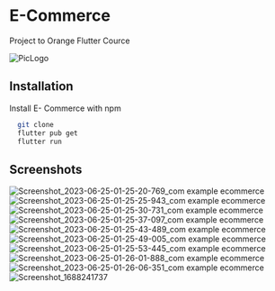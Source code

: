 # E-Commerce

Project to Orange Flutter Cource

![PicLogo](https://github.com/mohmmadabdr/ecommerce/assets/99823929/23e16494-4f5f-4076-a36d-331496ba1b28)

## Installation

Install E- Commerce with npm

```bash
  git clone
  flutter pub get
  flutter run
```
    


## Screenshots

![Screenshot_2023-06-25-01-25-20-769_com example ecommerce](https://github.com/mohmmadabdr/ecommerce/assets/99823929/8b18cffd-0c70-4b9a-89c0-626266125778)
![Screenshot_2023-06-25-01-25-25-943_com example ecommerce](https://github.com/mohmmadabdr/ecommerce/assets/99823929/ef8a2af2-4acc-4ac9-b938-5916f25d29a2)
![Screenshot_2023-06-25-01-25-30-731_com example ecommerce](https://github.com/mohmmadabdr/ecommerce/assets/99823929/f6091674-7609-4b1f-bb5a-b189437d769e)
![Screenshot_2023-06-25-01-25-37-097_com example ecommerce](https://github.com/mohmmadabdr/ecommerce/assets/99823929/bf05640b-5bb4-4f72-9b4e-6e425bfe52c0)
![Screenshot_2023-06-25-01-25-43-489_com example ecommerce](https://github.com/mohmmadabdr/ecommerce/assets/99823929/f369053c-cd9b-4a08-aa2a-70a73c9c04aa)
![Screenshot_2023-06-25-01-25-49-005_com example ecommerce](https://github.com/mohmmadabdr/ecommerce/assets/99823929/2baca8cb-e448-477a-a277-94cab5fcef86)
![Screenshot_2023-06-25-01-25-53-445_com example ecommerce](https://github.com/mohmmadabdr/ecommerce/assets/99823929/b2b6c5a8-d63f-4faf-985a-cdd10ab1fb61)
![Screenshot_2023-06-25-01-26-01-888_com example ecommerce](https://github.com/mohmmadabdr/ecommerce/assets/99823929/1e60b2e6-a6f0-4eb7-9f60-5143198981df)
![Screenshot_2023-06-25-01-26-06-351_com example ecommerce](https://github.com/mohmmadabdr/ecommerce/assets/99823929/558b3413-f3cc-4daf-94c1-85d87a8d430a)
![Screenshot_1688241737](https://github.com/mohmmadabdr/ecommerce/assets/99823929/517cb697-6bda-444a-9534-5bb062001365)
